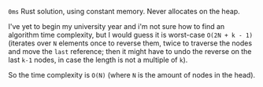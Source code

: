 `0ms` Rust solution, using constant memory. Never allocates on the heap.

I've yet to begin my university year and i'm not sure how to find an algorithm time complexity, but I would guess it is worst-case `O(2N + k - 1)` (iterates over `N` elements once to reverse them, twice to traverse the nodes and move the `last` reference; then it might have to undo the reverse on the last `k-1` nodes, in case the length is not a multiple of `k`).

So the time complexity is `O(N)` (where `N` is the amount of nodes in the head).
